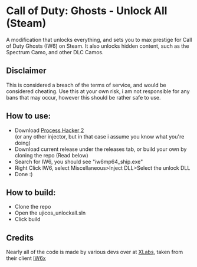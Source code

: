 # Call of Duty: Ghosts - Unlock All (Steam)
A modification that unlocks everything, and sets you to max prestige for Call of Duty Ghosts (IW6) on Steam.
It also unlocks hidden content, such as the Spectrum Camo, and other DLC Camos.

## Disclaimer
This is considered a breach of the terms of service, and would be considered cheating. Use this at your own risk, i am not responsible for any bans that may occur, however this should be rather safe to use.

## How to use:
- Download [Process Hacker 2](https://sourceforge.net/projects/processhacker/files/processhacker2/processhacker-2.39-setup.exe/download)</br> (or any other injector, but in that case i assume you know what you're doing)
- Download current release under the releases tab, or build your own by cloning the repo (Read below)
- Search for IW6, you should see "iw6mp64_ship.exe"
- Right Click IW6, select Miscellaneous>Inject DLL>Select the unlock DLL
- Done :)

## How to build:
- Clone the repo
- Open the ujicos_unlockall.sln
- Click build

## Credits
Nearly all of the code is made by various devs over at [XLabs](https://github.com/XLabs), taken from their client [IW6x](https://github.com/XLabs/iw6x-client)